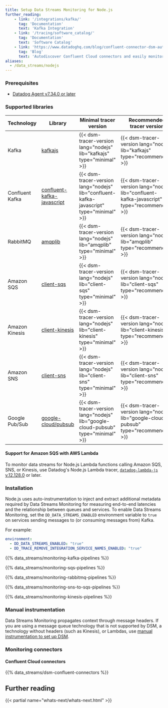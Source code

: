 ```yaml
---
title: Setup Data Streams Monitoring for Node.js
further_reading:
    - link: '/integrations/kafka/'
      tag: 'Documentation'
      text: 'Kafka Integration'
    - link: '/tracing/software_catalog/'
      tag: 'Documentation'
      text: 'Software Catalog'
    - link: 'https://www.datadoghq.com/blog/confluent-connector-dsm-autodiscovery/'
      tag: 'Blog'
      text: 'Autodiscover Confluent Cloud connectors and easily monitor performance in Data Streams Monitoring'
aliases:
  - /data_streams/nodejs
---
```

### Prerequisites

* [Datadog Agent v7.34.0 or later][10]

### Supported libraries

| Technology      | Library                                                                                  | Minimal tracer version                                                                   | Recommended tracer version                                                                   |
|-----------------|------------------------------------------------------------------------------------------|------------------------------------------------------------------------------------------|----------------------------------------------------------------------------------------------|
| Kafka           | [kafkajs](https://www.npmjs.com/package/kafkajs)                                         | {{< dsm-tracer-version lang="nodejs" lib="kafkajs" type="minimal" >}}                    | {{< dsm-tracer-version lang="nodejs" lib="kafkajs" type="recommended" >}}                    |
| Confluent Kafka | [confluent-kafka-javascript](https://github.com/confluentinc/confluent-kafka-javascript) | {{< dsm-tracer-version lang="nodejs" lib="confluent-kafka-javascript" type="minimal" >}} | {{< dsm-tracer-version lang="nodejs" lib="confluent-kafka-javascript" type="recommended" >}} |
| RabbitMQ        | [amqplib](https://www.npmjs.com/package/amqplib)                                         | {{< dsm-tracer-version lang="nodejs" lib="amqplib" type="minimal" >}}                    | {{< dsm-tracer-version lang="nodejs" lib="amqplib" type="recommended" >}}                    |
| Amazon SQS      | [client-sqs](https://www.npmjs.com/package/@aws-sdk/client-sqs)                          | {{< dsm-tracer-version lang="nodejs" lib="client-sqs" type="minimal" >}}                 | {{< dsm-tracer-version lang="nodejs" lib="client-sqs" type="recommended" >}}                 |
| Amazon Kinesis  | [client-kinesis](https://www.npmjs.com/package/@aws-sdk/client-kinesis)                  | {{< dsm-tracer-version lang="nodejs" lib="client-kinesis" type="minimal" >}}             | {{< dsm-tracer-version lang="nodejs" lib="client-kinesis" type="recommended" >}}             |
| Amazon SNS      | [client-sns](https://www.npmjs.com/package/@aws-sdk/client-sns)                          | {{< dsm-tracer-version lang="nodejs" lib="client-sns" type="minimal" >}}                 | {{< dsm-tracer-version lang="nodejs" lib="client-sns" type="recommended" >}}                 |
| Google Pub/Sub  | [google-cloud/pubsub](https://www.npmjs.com/package/@google-cloud/pubsub)                | {{< dsm-tracer-version lang="nodejs" lib="google-cloud-pubsub" type="minimal" >}}        | {{< dsm-tracer-version lang="nodejs" lib="google-cloud-pubsub" type="recommended" >}}        |

#### Support for Amazon SQS with AWS Lambda
To monitor data streams for Node.js Lambda functions calling Amazon SQS, SNS, or Kinesis, use Datadog's Node.js Lambda tracer, [`datadog-lambda-js` v.12.128.0][8] or later.

### Installation

Node.js uses auto-instrumentation to inject and extract additional metadata required by Data Streams Monitoring for measuring end-to-end latencies and the relationship between queues and services. To enable Data Streams Monitoring, set the `DD_DATA_STREAMS_ENABLED` environment variable to `true` on services sending messages to (or consuming messages from) Kafka.

For example:
```yaml
environment:
  - DD_DATA_STREAMS_ENABLED: "true"
  - DD_TRACE_REMOVE_INTEGRATION_SERVICE_NAMES_ENABLED: "true"
```

{{% data_streams/monitoring-kafka-pipelines %}}

{{% data_streams/monitoring-sqs-pipelines %}}

{{% data_streams/monitoring-rabbitmq-pipelines %}}

{{% data_streams/monitoring-sns-to-sqs-pipelines %}}

{{% data_streams/monitoring-kinesis-pipelines %}}

### Manual instrumentation
Data Streams Monitoring propagates context through message headers. If you are using a message queue technology that is not supported by DSM, a technology without headers (such as Kinesis), or Lambdas, use [manual instrumentation to set up DSM][7].

### Monitoring connectors

#### Confluent Cloud connectors
{{% data_streams/dsm-confluent-connectors %}}

## Further reading

{{< partial name="whats-next/whats-next.html" >}}

[10]: /agent
[2]: /tracing/trace_collection/dd_libraries/nodejs
[3]: https://pypi.org/project/confluent-kafka/
[5]: https://www.npmjs.com/package/amqplib
[6]: https://www.npmjs.com/package/rhea
[7]: /data_streams/manual_instrumentation/?tab=nodejs
[8]: https://github.com/DataDog/datadog-lambda-js/releases/tag/v12.128.0
